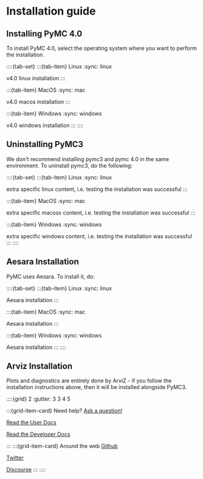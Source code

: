 # Installation guide

## Installing PyMC 4.0

To install PyMC 4.0, select the operating system where you want to perform the installation.

::::{tab-set}
:::{tab-item} Linux
:sync: linux

v4.0 linux installation
:::

:::{tab-item} MacOS
:sync: mac

v4.0 macos installation
:::

:::{tab-item} Windows
:sync: windows

v4.0 windows installation
:::
::::

## Uninstalling PyMC3

We don't recommend installing pymc3 and pymc 4.0 in the same environment. To uninstall pymc3, do the following:

::::{tab-set}
:::{tab-item} Linux
:sync: linux

extra specific linux content, i.e. testing the installation was successful
:::

:::{tab-item} MacOS
:sync: mac

extra specific macosx content, i.e. testing the installation was successful
:::

:::{tab-item} Windows
:sync: windows

extra specific windows content, i.e. testing the installation was successful
:::
::::

## Aesara Installation

PyMC uses Aesara. To install it, do:


::::{tab-set}
:::{tab-item} Linux
:sync: linux

Aesara installation
:::

:::{tab-item} MacOS
:sync: mac

Aesara installation
:::

:::{tab-item} Windows
:sync: windows

Aesara installation
:::
::::

## Arviz Installation
Plots and diagnostics are entirely done by ArviZ - if you follow the installation instructions above, then it will be installed alongside PyMC3.

::::{grid} 2
:gutter: 3 3 4 5

:::{grid-item-card} Need help?
[Ask a question!]()

[Read the User Docs]()

[Read the Developer Docs]()

:::
:::{grid-item-card} Around the web
[Github]()

[Twitter]()

[Discourse]()
:::
::::